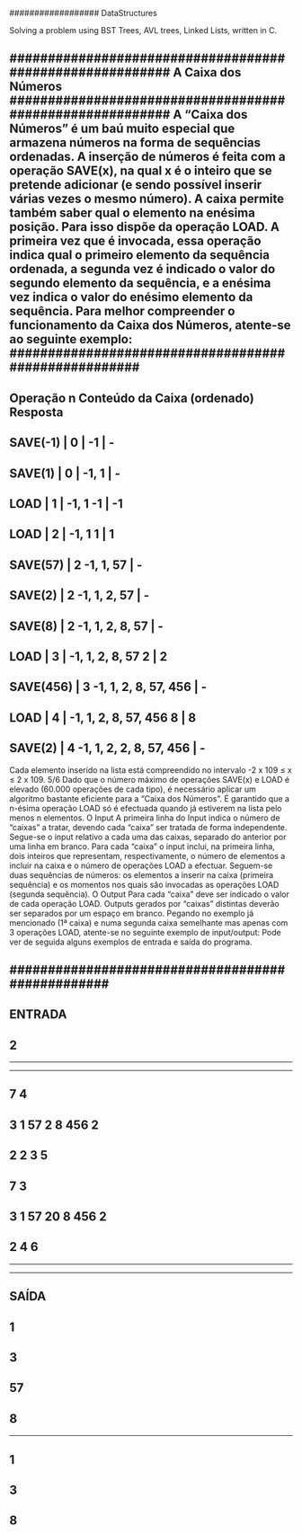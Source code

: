 ################## DataStructures

Solving a problem using BST Trees, AVL trees, Linked Lists, written in C.






#########################################################
A Caixa dos Números
#########################################################
A “Caixa dos Números” é um baú muito especial que armazena números na forma de
sequências ordenadas. A inserção de números é feita com a operação SAVE(x), na qual x
é o inteiro que se pretende adicionar (e sendo possível inserir várias vezes o mesmo
número).
A caixa permite também saber qual o elemento na enésima posição. Para isso dispõe da
operação LOAD. A primeira vez que é invocada, essa operação indica qual o primeiro
elemento da sequência ordenada, a segunda vez é indicado o valor do segundo
elemento da sequência, e a enésima vez indica o valor do enésimo elemento da
sequência. Para melhor compreender o funcionamento da Caixa dos Números, atente-se
ao seguinte exemplo:
#####################################################
------------------------------------------------------
Operação n Conteúdo da Caixa (ordenado) Resposta
------------------------------------------------------
SAVE(-1) | 0 | -1 | - 
------------------------------------------------------
SAVE(1) | 0 | -1, 1 | - 
------------------------------------------------------
LOAD | 1 | -1, 1 -1 | -1 
------------------------------------------------------
LOAD | 2 | -1, 1 1 | 1 
------------------------------------------------------
SAVE(57) | 2 -1, 1, 57 | - 
------------------------------------------------------
SAVE(2) | 2 -1, 1, 2, 57 | - 
------------------------------------------------------
SAVE(8) | 2 -1, 1, 2, 8, 57 | - 
------------------------------------------------------
LOAD | 3 | -1, 1, 2, 8, 57 2 | 2 
------------------------------------------------------
SAVE(456) | 3 -1, 1, 2, 8, 57, 456 | - 
------------------------------------------------------
LOAD | 4 | -1, 1, 2, 8, 57, 456 8 | 8 
------------------------------------------------------
SAVE(2) | 4 -1, 1, 2, 2, 8, 57, 456 | - 
------------------------------------------------------
Cada elemento inserido na lista está compreendido no intervalo -2 x 109 ≤ x ≤ 2 x 109.
5/6
Dado que o número máximo de operações SAVE(x) e LOAD é elevado (60.000 operações
de cada tipo), é necessário aplicar um algoritmo bastante eficiente para a “Caixa dos
Números”.
É garantido que a n-ésima operação LOAD só é efectuada quando já estiverem na lista
pelo menos n elementos.
O Input
A primeira linha do Input indica o número de “caixas” a tratar, devendo cada “caixa” ser
tratada de forma independente.
Segue-se o input relativo a cada uma das caixas, separado do anterior por uma linha em
branco.
Para cada “caixa” o input inclui, na primeira linha, dois inteiros que representam,
respectivamente, o número de elementos a incluir na caixa e o número de operações
LOAD a efectuar. Seguem-se duas sequências de números: os elementos a inserir na
caixa (primeira sequência) e os momentos nos quais são invocadas as operações LOAD
(segunda sequência).
O Output
Para cada “caixa” deve ser indicado o valor de cada operação LOAD. Outputs gerados
por “caixas” distintas deverão ser separados por um espaço em branco.
Pegando no exemplo já mencionado (1ª caixa) e numa segunda caixa semelhante mas
apenas com 3 operações LOAD, atente-se no seguinte exemplo de input/output:
Pode ver de seguida alguns exemplos de entrada e saída do programa.

#################################################
------------------------------------------------------
ENTRADA
------------------------------------------------------
2
------------------------------------------------------
------------------------------------------------------
------------------------------------------------------
7 4
------------------------------------------------------
3 1 57 2 8 456 2
------------------------------------------------------
2 2 3 5
------------------------------------------------------
7 3
------------------------------------------------------
3 1 57 20 8 456 2
------------------------------------------------------
2 4 6
------------------------------------------------------
------------------------------------------------------
------------------------------------------------------
SAÍDA
------------------------------------------------------
1
------------------------------------------------------
3
------------------------------------------------------
57
------------------------------------------------------
8 
------------------------------------------------------
------------------------------------------------------
1
------------------------------------------------------
3
------------------------------------------------------
8
------------------------------------------------------
